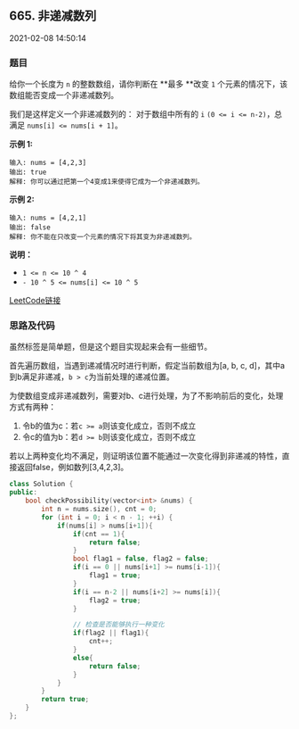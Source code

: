 ## 665. 非递减数列

2021-02-08 14:50:14

### 题目

给你一个长度为 ``n`` 的整数数组，请你判断在 **最多 **改变 ``1`` 个元素的情况下，该数组能否变成一个非递减数列。

我们是这样定义一个非递减数列的： 对于数组中所有的 ``i`` ``(0 <= i <= n-2)``，总满足 ``nums[i] <= nums[i + 1]``。

 

**示例 1:**

```
输入: nums = [4,2,3]
输出: true
解释: 你可以通过把第一个4变成1来使得它成为一个非递减数列。
```

**示例 2:**

```
输入: nums = [4,2,1]
输出: false
解释: 你不能在只改变一个元素的情况下将其变为非递减数列。
```

 

**说明：**


- ``1 <= n <= 10 ^ 4``
- ``- 10 ^ 5 <= nums[i] <= 10 ^ 5``



[LeetCode链接](https://leetcode-cn.com/problems/non-decreasing-array/)

### 思路及代码

虽然标签是简单题，但是这个题目实现起来会有一些细节。

首先遍历数组，当遇到递减情况时进行判断，假定当前数组为[a, b, c, d]，其中a到b满足非递减，``b > c``为当前处理的递减位置。

为使数组变成非递减数列，需要对b、c进行处理，为了不影响前后的变化，处理方式有两种：

1. 令b的值为c：若``c >= a``则该变化成立，否则不成立
2. 令c的值为b：若``d >= b``则该变化成立，否则不成立

若以上两种变化均不满足，则证明该位置不能通过一次变化得到非递减的特性，直接返回false，例如数列[3,4,2,3]。

```cpp
class Solution {
public:
    bool checkPossibility(vector<int> &nums) {
        int n = nums.size(), cnt = 0;
        for (int i = 0; i < n - 1; ++i) {
            if(nums[i] > nums[i+1]){
                if(cnt == 1){
                    return false;
                }
                bool flag1 = false, flag2 = false;
                if(i == 0 || nums[i+1] >= nums[i-1]){
                    flag1 = true;
                }
                if(i == n-2 || nums[i+2] >= nums[i]){
                    flag2 = true;
                }

                // 检查是否能够执行一种变化
                if(flag2 || flag1){
                    cnt++;
                }
                else{
                    return false;
                }
            }
        }
        return true;
    }
};
```